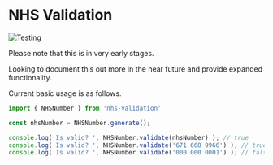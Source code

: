 # NHS Validation

[![Testing](https://github.com/JoshWalshaw/NHS-Validation/actions/workflows/testing.yaml/badge.svg?branch=main)](https://github.com/JoshWalshaw/NHS-Validation/actions/workflows/testing.yaml)

Please note that this is in very early stages.

Looking to document this out more in the near future and provide expanded functionality.

Current basic usage is as follows.

```js
import { NHSNumber } from 'nhs-validation'

const nhsNumber = NHSNumber.generate();

console.log('Is valid? ', NHSNumber.validate(nhsNumber) ); // true
console.log('Is valid? ', NHSNumber.validate('671 668 9966') ); // true
console.log('Is valid? ', NHSNumber.validate('000 000 0001') ); // false
```
